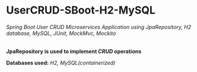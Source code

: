 # UserCRUD-SBoot-H2-MySQL

###### Spring Boot User CRUD Microservices Application using JpaRepository, H2 database, MySQL, JUnit, MockMvc, Mockito

**JpaRepository is used to implement _CRUD_ operations**

**Databases used:** *H2, MySQL(containerized)*

